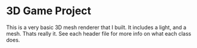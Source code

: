 # 3D Game Project

This is a very basic 3D mesh renderer that I built. It includes a light, and a mesh. Thats really it. See each header file for more info on what each class does.
